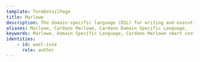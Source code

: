 ```yaml
---
template: TermDetailPage
title: Marlowe
description: The domain-specific language (DSL) for writing and executing financial contracts on blockchain.
aliases: Marlowe, Cardano Marlowe, Cardano Domain Specific Language, 
keywords: Marlowe, Domain Specific Language, Cardano Marlowe smart contracts, Marlowe playground, plutus playground
identities: 
    - id: wael-ivie
      role: author
---
```

##
